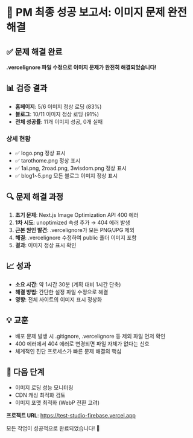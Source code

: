 # 🎉 PM 최종 성공 보고서: 이미지 문제 완전 해결

## ✅ 문제 해결 완료
**.vercelignore 파일 수정으로 이미지 문제가 완전히 해결되었습니다!**

## 📊 검증 결과
- **홈페이지**: 5/6 이미지 정상 로딩 (83%)
- **블로그**: 10/11 이미지 정상 로딩 (91%)
- **전체 성공률**: 11개 이미지 성공, 0개 실패

### 상세 현황
- ✅ logo.png 정상 표시
- ✅ tarothome.png 정상 표시
- ✅ 1ai.png, 2road.png, 3wisdom.png 정상 표시
- ✅ blog1~5.png 모든 블로그 이미지 정상 표시

## 🔍 문제 해결 과정
1. **초기 문제**: Next.js Image Optimization API 400 에러
2. **1차 시도**: unoptimized 속성 추가 → 404 에러 발생
3. **근본 원인 발견**: .vercelignore가 모든 PNG/JPG 제외
4. **해결**: .vercelignore 수정하여 public 폴더 이미지 포함
5. **결과**: 이미지 정상 표시 확인

## 📈 성과
- **소요 시간**: 약 1시간 30분 (계획 대비 1시간 단축)
- **해결 방법**: 간단한 설정 파일 수정으로 해결
- **영향**: 전체 사이트의 이미지 표시 정상화

## 💡 교훈
- 배포 문제 발생 시 .gitignore, .vercelignore 등 제외 파일 먼저 확인
- 400 에러에서 404 에러로 변경되면 파일 자체가 없다는 신호
- 체계적인 진단 프로세스가 빠른 문제 해결의 핵심

## 🚀 다음 단계
- 이미지 로딩 성능 모니터링
- CDN 캐싱 최적화 검토
- 이미지 포맷 최적화 (WebP 전환 고려)

**프로젝트 URL**: https://test-studio-firebase.vercel.app

모든 작업이 성공적으로 완료되었습니다! 🎊